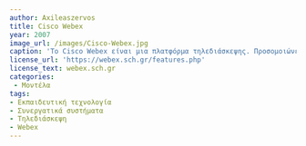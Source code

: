 ```yaml
---
author: Axileaszervos
title: Cisco Webex
year: 2007
image_url: /images/Cisco-Webex.jpg
caption: 'Το Cisco Webex είναι μια πλατφόρμα τηλεδιάσκεψης. Προσομοιώνει την λειτουργίας της φυσικής παρουσίας στην τάξη, μέσω της ψηφιακής τάξης και των εργαλείων που διαθέτει. Μέσω αυτής της πλατφόρμας, δίνεται η ευκαιρία στον εκπαιδευτικό να αλληλεπιδράσει και συνεργαστεί με τα παιδιά, με έναν νέο διαφορετικό τρόπο.'
license_url: 'https://webex.sch.gr/features.php'
license_text: webex.sch.gr
categories:
 - Μοντέλα
tags:
- Εκπαιδευτική τεχνολογία
- Συνεργατικά συστήματα
- Τηλεδιάσκεψη
- Webex
---
```



